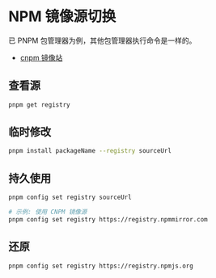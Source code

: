 # NPM 镜像源切换

已 PNPM 包管理器为例，其他包管理器执行命令是一样的。

- [cnpm 镜像站](https://npmmirror.com/)

## 查看源

```bash
pnpm get registry
```

## 临时修改

```bash
pnpm install packageName --registry sourceUrl
```

## 持久使用

```bash
pnpm config set registry sourceUrl

# 示例: 使用 CNPM 镜像源
pnpm config set registry https://registry.npmmirror.com
```

## 还原

```bash
pnpm config set registry https://registry.npmjs.org
```
